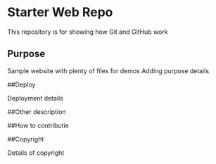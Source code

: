 # Starter Web Repo

This repository is for showing how Git and GitHub work

## Purpose

Sample website with plenty of files for demos
Adding purpose details

##Deploy

Deployment details

##Other description

##How to contributie

##Copyright

Details of copyright
